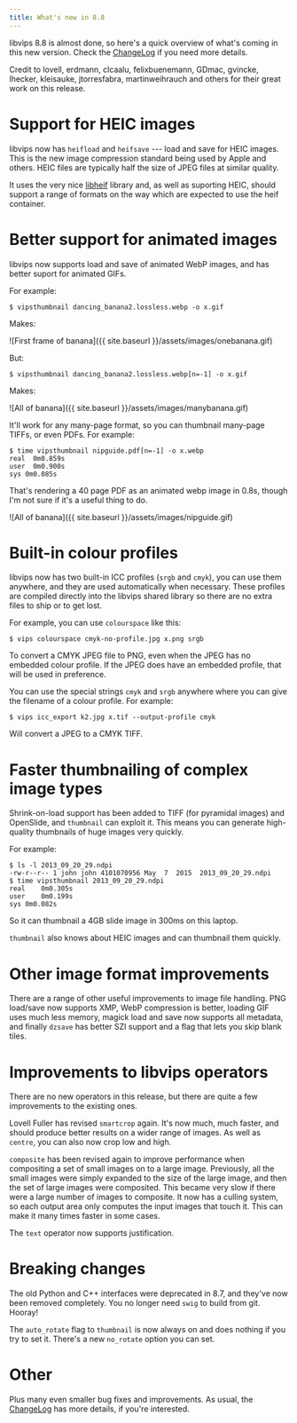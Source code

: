 ```yaml
---
title: What's new in 8.8
---
```


libvips 8.8 is almost done, so here's a quick
overview of what's coming in this new version.  Check the
[ChangeLog](https://github.com/libvips/libvips/blob/master/ChangeLog)
if you need more details.

Credit to lovell, erdmann, clcaalu, felixbuenemann, GDmac, gvincke, lhecker,
kleisauke, jtorresfabra, martinweihrauch and others for their great work
on this release.

# Support for HEIC images

libvips now has `heifload` and `heifsave` --- load and save for HEIC
images.  This is the new image compression standard being used by Apple
and others. HEIC files are typically half the size of JPEG files at similar 
quality.

It uses the very nice [libheif](https://github.com/strukturag/libheif)
library and, as well as suporting HEIC, should support a range of formats
on the way which are expected to use the heif container.

# Better support for animated images

libvips now supports load and save of animated WebP images, and has better
suport for animated GIFs.

For example:

```
$ vipsthumbnail dancing_banana2.lossless.webp -o x.gif
```

Makes:

![First frame of banana]({{ site.baseurl }}/assets/images/onebanana.gif)

But:

```
$ vipsthumbnail dancing_banana2.lossless.webp[n=-1] -o x.gif
```

Makes:

![All of banana]({{ site.baseurl }}/assets/images/manybanana.gif)

It'll work for any many-page format, so you can thumbnail many-page TIFFs,
or even PDFs. For example:

```
$ time vipsthumbnail nipguide.pdf[n=-1] -o x.webp
real  0m0.859s
user  0m0.900s
sys 0m0.085s
```

That's rendering a 40 page PDF as an animated webp image in 0.8s, though I'm 
not sure if it's a useful thing to do.

![All of banana]({{ site.baseurl }}/assets/images/nipguide.gif)

# Built-in colour profiles

libvips now has two built-in ICC profiles (`srgb` and `cmyk`), you can use
them anywhere, and they are used automatically when necessary. These profiles
are compiled directly into the libvips shared library so there are no extra
files to ship or to get lost.

For example, you can use `colourspace` like this:

```
$ vips colourspace cmyk-no-profile.jpg x.png srgb
```

To convert a CMYK JPEG file to PNG, even when the JPEG has no embedded colour
profile. If the JPEG does have an embedded profile, that will be used in
preference.

You can use the special strings `cmyk` and `srgb` anywhere where you can give
the filename of a colour profile. For example:

```
$ vips icc_export k2.jpg x.tif --output-profile cmyk
```

Will convert a JPEG to a CMYK TIFF.

# Faster thumbnailing of complex image types

Shrink-on-load support has been added to TIFF (for pyramidal images) and
OpenSlide, and `thumbnail` can exploit it. This means you can generate
high-quality thumbnails of huge images very quickly.

For example:

```
$ ls -l 2013_09_20_29.ndpi
-rw-r--r-- 1 john john 4101070956 May  7  2015  2013_09_20_29.ndpi
$ time vipsthumbnail 2013_09_20_29.ndpi
real	0m0.305s
user	0m0.199s
sys	0m0.082s
```

So it can thumbnail a 4GB slide image in 300ms on this laptop.

`thumbnail` also knows about HEIC images and can thumbnail them quickly.

# Other image format improvements

There are a range of other useful improvements to image file handling. PNG
load/save now supports XMP, WebP compression is better, loading GIF 
uses much less memory, magick load and save now supports all metadata,
and finally `dzsave` has better SZI support and a flag that lets you skip
blank tiles.

# Improvements to libvips operators

There are no new operators in this release, but there are quite a few
improvements to the existing ones.

Lovell Fuller has revised `smartcrop` again. It's now much, much faster, and
should produce better results on a wider range of images. As well as `centre`,
you can also now crop low and high.

`composite` has been revised again to improve performance when compositing a
set of small images on to a large image.  Previously, all the small images
were simply expanded to the size of the large image, and then the set of
large images were composited. This became very slow if there were a large
number of images to composite.  It now has a culling system, so each output
area only computes the input images that touch it. This can make it many
times faster in some cases.

The `text` operator now supports justification.

# Breaking changes

The old Python and C++ interfaces were deprecated in 8.7, and they've now
been removed completely. You no longer need `swig` to build from git. Hooray!

The `auto_rotate` flag to `thumbnail` is now always on and does nothing if you
try to set it. There's a new `no_rotate` option you can set.

# Other

Plus many even smaller bug fixes and improvements. As usual, the 
[ChangeLog](https://github.com/libvips/libvips/blob/master/ChangeLog)
has more details, if you're interested.
